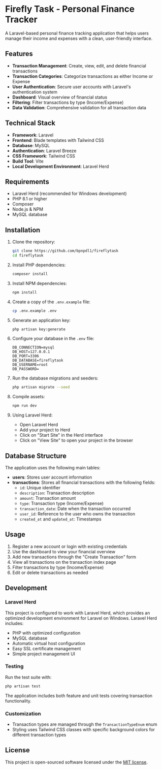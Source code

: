 # Firefly Task - Personal Finance Tracker

A Laravel-based personal finance tracking application that helps users manage their income and expenses with a clean, user-friendly interface.

## Features

-   **Transaction Management**: Create, view, edit, and delete financial transactions
-   **Transaction Categories**: Categorize transactions as either Income or Expense
-   **User Authentication**: Secure user accounts with Laravel's authentication system
-   **Dashboard**: Visual overview of financial status
-   **Filtering**: Filter transactions by type (Income/Expense)
-   **Data Validation**: Comprehensive validation for all transaction data

## Technical Stack

-   **Framework**: Laravel
-   **Frontend**: Blade templates with Tailwind CSS
-   **Database**: MySQL
-   **Authentication**: Laravel Breeze
-   **CSS Framework**: Tailwind CSS
-   **Build Tool**: Vite
-   **Local Development Environment**: Laravel Herd

## Requirements

-   Laravel Herd (recommended for Windows development)
-   PHP 8.1 or higher
-   Composer
-   Node.js & NPM
-   MySQL database

## Installation

1. Clone the repository:

    ```bash
    git clone https://github.com/bpnpdl1/fireflytask
    cd fireflytask
    ```

2. Install PHP dependencies:

    ```bash
    composer install
    ```

3. Install NPM dependencies:

    ```bash
    npm install
    ```

4. Create a copy of the `.env.example` file:

    ```bash
    cp .env.example .env
    ```

5. Generate an application key:

    ```bash
    php artisan key:generate
    ```

6. Configure your database in the `.env` file:

    ```
    DB_CONNECTION=mysql
    DB_HOST=127.0.0.1
    DB_PORT=3306
    DB_DATABASE=fireflytask
    DB_USERNAME=root
    DB_PASSWORD=
    ```

7. Run the database migrations and seeders:

    ```bash
    php artisan migrate --seed
    ```

8. Compile assets:

    ```bash
    npm run dev
    ```

9. Using Laravel Herd:
    - Open Laravel Herd
    - Add your project to Herd
    - Click on "Start Site" in the Herd interface
    - Click on "View Site" to open your project in the browser

## Database Structure

The application uses the following main tables:

-   **users**: Stores user account information
-   **transactions**: Stores all financial transactions with the following fields:
    -   `id`: Unique identifier
    -   `description`: Transaction description
    -   `amount`: Transaction amount
    -   `type`: Transaction type (Income/Expense)
    -   `transaction_date`: Date when the transaction occurred
    -   `user_id`: Reference to the user who owns the transaction
    -   `created_at` and `updated_at`: Timestamps

## Usage

1. Register a new account or login with existing credentials
2. Use the dashboard to view your financial overview
3. Add new transactions through the "Create Transaction" form
4. View all transactions on the transaction index page
5. Filter transactions by type (Income/Expense)
6. Edit or delete transactions as needed

## Development

### Laravel Herd

This project is configured to work with Laravel Herd, which provides an optimized development environment for Laravel on Windows. Laravel Herd includes:

-   PHP with optimized configuration
-   MySQL database
-   Automatic virtual host configuration
-   Easy SSL certificate management
-   Simple project management UI

### Testing

Run the test suite with:

```bash
php artisan test
```

The application includes both feature and unit tests covering transaction functionality.

### Customization

-   Transaction types are managed through the `TransactionTypeEnum` enum
-   Styling uses Tailwind CSS classes with specific background colors for different transaction types

## License

This project is open-sourced software licensed under the [MIT license](https://opensource.org/licenses/MIT).
